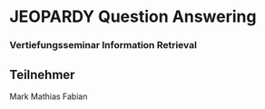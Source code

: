 <h1>JEOPARDY Question Answering</h1>
<h3>Vertiefungsseminar Information Retrieval</h3>

<h2>Teilnehmer</h2>
Mark Mathias Fabian
